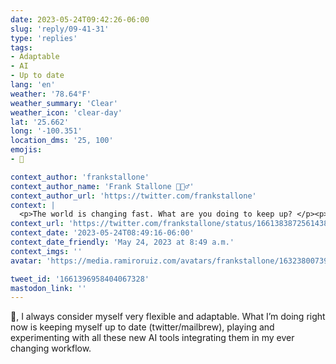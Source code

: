```yaml
---
date: 2023-05-24T09:42:26-06:00
slug: 'reply/09-41-31'
type: 'replies'
tags:
- Adaptable
- AI
- Up to date
lang: 'en'
weather: '78.64°F'
weather_summary: 'Clear'
weather_icon: 'clear-day'
lat: '25.662'
long: '-100.351'
location_dms: '25, 100'
emojis:
- 💯

context_author: 'frankstallone'
context_author_name: 'Frank Stallone 🧘🏻‍♂️'
context_author_url: 'https://twitter.com/frankstallone'
context: |
  <p>The world is changing fast. What are you doing to keep up? </p><p>What has worked for me my entire life is being adaptable.</p><p>Being adaptable means being able to shift with the inevitability of change.</p>
context_url: 'https://twitter.com/frankstallone/status/1661383872561438720'
context_date: '2023-05-24T08:49:16-06:00'
context_date_friendly: 'May 24, 2023 at 8:49 a.m.'
context_imgs: ''
avatar: 'https://media.ramiroruiz.com/avatars/frankstallone/1632380073918464000/Ollq3C3b_bigger.jpg'

tweet_id: '1661396958404067328'
mastodon_link: ''
---
```

💯, I always consider myself very flexible and adaptable. What I’m doing right now is keeping myself up to date (twitter/mailbrew), playing and experimenting with all these new AI tools integrating them in my ever changing workflow.